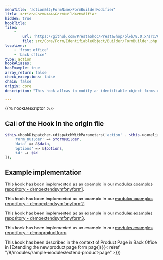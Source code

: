 ```yaml
---
menuTitle: 'action&lt;FormName>FormBuilderModifier'
Title: action<FormName>FormBuilderModifier
hidden: true
hookTitle: 
files:
    -
        url: 'https://github.com/PrestaShop/PrestaShop/blob/8.0.x/src/Core/Form/IdentifiableObject/Builder/FormBuilder.php'
        file: src/Core/Form/IdentifiableObject/Builder/FormBuilder.php
locations:
    - 'front office'
    - 'back office'
type: action
hookAliases: 
hasExample: true
array_return: false
check_exceptions: false
chain: false
origin: core
description: "This hook allows to modify an identifiable object forms content by modifying form builder data or FormBuilder itself.\nReplace FormBuilderName by the identitiable object type."

---
```


{{% hookDescriptor %}}

## Call of the Hook in the origin file

```php
$this->hookDispatcher->dispatchWithParameters('action' . $this->camelize($formBuilder->getName()) . 'FormBuilderModifier', [
    'form_builder' => $formBuilder,
    'data' => &$data,
    'options' => &$options,
    'id' => $id
]);
```

## Example implementation

This hook has been implemented as an example in our [modules examples repository - demoextendsymfonyform1](https://github.com/PrestaShop/example-modules/tree/master/demoextendsymfonyform1).

This hook has been implemented as an example in our [modules examples repository - demoextendsymfonyform2](https://github.com/PrestaShop/example-modules/tree/master/demoextendsymfonyform2).

This hook has been implemented as an example in our [modules examples repository - demoextendsymfonyform3](https://github.com/PrestaShop/example-modules/tree/master/demoextendsymfonyform3).

This hook has been implemented as an example in our [modules examples repository - demoproductform](https://github.com/PrestaShop/example-modules/tree/master/demoproductform).

This hook has been described in the context of Product Page in Back Office in [Extending the new product page form page]({{< relref "/8/modules/sample-modules/extend-product-page" >}})
